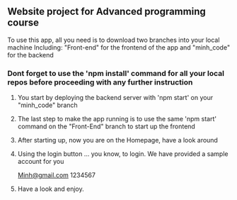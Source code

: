 ## Website project for Advanced programming course
To use this app, all you need is to download two branches into your local machine
Including: "Front-end" for the frontend of the app and "minh_code" for the backend
### Dont forget to use the 'npm install' command for all your local repos before proceeding with any further instruction
1. You start by deploying the backend server with 'npm start' on your "minh_code" branch
2. The last step to make the app running is to use the same 'npm start' command on the "Front-End" branch to start up the frontend
3. After starting up, now you are on the Homepage, have a look around
4. Using the login button ... you know, to login. We have provided a sample account for you

   Minh@gmail.com
   1234567
6. Have a look and enjoy.
   
